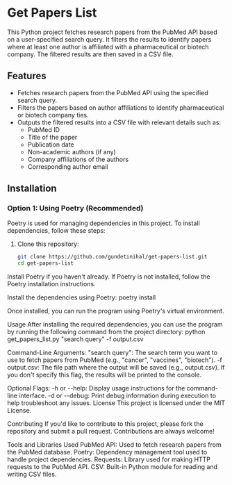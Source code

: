 # Get Papers List

This Python project fetches research papers from the PubMed API based on a user-specified search query. It filters the results to identify papers where at least one author is affiliated with a pharmaceutical or biotech company. The filtered results are then saved in a CSV file.

## Features

- Fetches research papers from the PubMed API using the specified search query.
- Filters the papers based on author affiliations to identify pharmaceutical or biotech company ties.
- Outputs the filtered results into a CSV file with relevant details such as:
  - PubMed ID
  - Title of the paper
  - Publication date
  - Non-academic authors (if any)
  - Company affiliations of the authors
  - Corresponding author email

## Installation

### Option 1: **Using Poetry (Recommended)**

Poetry is used for managing dependencies in this project. To install dependencies, follow these steps:

1. Clone this repository:

   ```bash
   git clone https://github.com/gundetinihal/get-papers-list.git
   cd get-papers-list
Install Poetry if you haven't already. If Poetry is not installed, follow the Poetry installation instructions.

Install the dependencies using Poetry:
poetry install

Once installed, you can run the program using Poetry's virtual environment.

Usage
After installing the required dependencies, you can use the program by running the following command from the project directory:
python get_papers_list.py "search query" -f output.csv

Command-Line Arguments:
"search query": The search term you want to use to fetch papers from PubMed (e.g., "cancer", "vaccines", "biotech").
-f output.csv: The file path where the output will be saved (e.g., output.csv). If you don't specify this flag, the results will be printed to the console.

Optional Flags:
-h or --help: Display usage instructions for the command-line interface.
-d or --debug: Print debug information during execution to help troubleshoot any issues.
License
This project is licensed under the MIT License.

Contributing
If you'd like to contribute to this project, please fork the repository and submit a pull request. Contributions are always welcome!

Tools and Libraries Used
PubMed API: Used to fetch research papers from the PubMed database.
Poetry: Dependency management tool used to handle project dependencies.
Requests: Library used for making HTTP requests to the PubMed API.
CSV: Built-in Python module for reading and writing CSV files.

